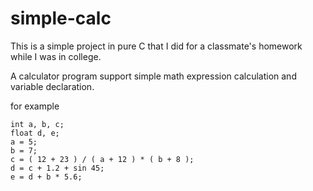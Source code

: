 # simple-calc
This is a simple project in pure C that I did for a classmate's homework while I was in college.

A calculator program support simple math expression calculation and variable declaration.

for example

```
int a, b, c;
float d, e;
a = 5;
b = 7;
c = ( 12 + 23 ) / ( a + 12 ) * ( b + 8 );
d = c + 1.2 + sin 45;
e = d + b * 5.6;
```
